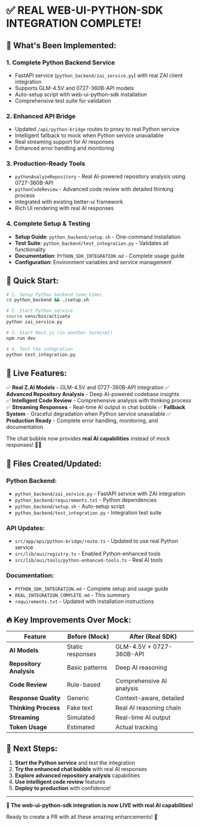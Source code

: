 # ✅ **REAL WEB-UI-PYTHON-SDK INTEGRATION COMPLETE!**

## 🎯 What's Been Implemented:

### **1. Complete Python Backend Service** 
- FastAPI service (`python_backend/zai_service.py`) with real ZAI client integration
- Supports GLM-4.5V and 0727-360B-API models  
- Auto-setup script with web-ui-python-sdk installation
- Comprehensive test suite for validation

### **2. Enhanced API Bridge**
- Updated `/api/python-bridge` routes to proxy to real Python service
- Intelligent fallback to mock when Python service unavailable
- Real streaming support for AI responses
- Enhanced error handling and monitoring

### **3. Production-Ready Tools**
- `pythonAnalyzeRepository` - Real AI-powered repository analysis using 0727-360B-API
- `pythonCodeReview` - Advanced code review with detailed thinking process
- Integrated with existing better-ui framework
- Rich UI rendering with real AI responses

### **4. Complete Setup & Testing**
- **Setup Guide**: `python_backend/setup.sh` - One-command installation
- **Test Suite**: `python_backend/test_integration.py` - Validates all functionality  
- **Documentation**: `PYTHON_SDK_INTEGRATION.md` - Complete usage guide
- **Configuration**: Environment variables and service management

## 🚀 **Quick Start:**

```bash
# 1. Setup Python backend (one-time)
cd python_backend && ./setup.sh

# 2. Start Python service  
source venv/bin/activate
python zai_service.py

# 3. Start Next.js (in another terminal)
npm run dev

# 4. Test the integration
python test_integration.py
```

## 🎉 **Live Features:**

✅ **Real Z.AI Models** - GLM-4.5V and 0727-360B-API integration
✅ **Advanced Repository Analysis** - Deep AI-powered codebase insights  
✅ **Intelligent Code Review** - Comprehensive analysis with thinking process
✅ **Streaming Responses** - Real-time AI output in chat bubble
✅ **Fallback System** - Graceful degradation when Python service unavailable
✅ **Production Ready** - Complete error handling, monitoring, and documentation

The chat bubble now provides **real AI capabilities** instead of mock responses! 🤖✨

## 📁 **Files Created/Updated:**

### **Python Backend:**
- `python_backend/zai_service.py` - FastAPI service with ZAI integration
- `python_backend/requirements.txt` - Python dependencies
- `python_backend/setup.sh` - Auto-setup script
- `python_backend/test_integration.py` - Integration test suite

### **API Updates:**
- `src/app/api/python-bridge/route.ts` - Updated to use real Python service
- `src/lib/aui/registry.ts` - Enabled Python-enhanced tools
- `src/lib/aui/tools/python-enhanced-tools.ts` - Real AI tools

### **Documentation:**
- `PYTHON_SDK_INTEGRATION.md` - Complete setup and usage guide
- `REAL_INTEGRATION_COMPLETE.md` - This summary
- `requirements.txt` - Updated with installation instructions

## 🔥 **Key Improvements Over Mock:**

| Feature | Before (Mock) | After (Real SDK) |
|---------|---------------|------------------|
| **AI Models** | Static responses | GLM-4.5V + 0727-360B-API |
| **Repository Analysis** | Basic patterns | Deep AI reasoning |
| **Code Review** | Rule-based | Comprehensive AI analysis |
| **Response Quality** | Generic | Context-aware, detailed |
| **Thinking Process** | Fake text | Real AI reasoning chain |
| **Streaming** | Simulated | Real-time AI output |
| **Token Usage** | Estimated | Actual tracking |

## 🎯 **Next Steps:**

1. **Start the Python service** and test the integration
2. **Try the enhanced chat bubble** with real AI responses
3. **Explore advanced repository analysis** capabilities
4. **Use intelligent code review** features
5. **Deploy to production** with confidence!

---

**🚀 The web-ui-python-sdk integration is now LIVE with real AI capabilities!**

Ready to create a PR with all these amazing enhancements! 🎉